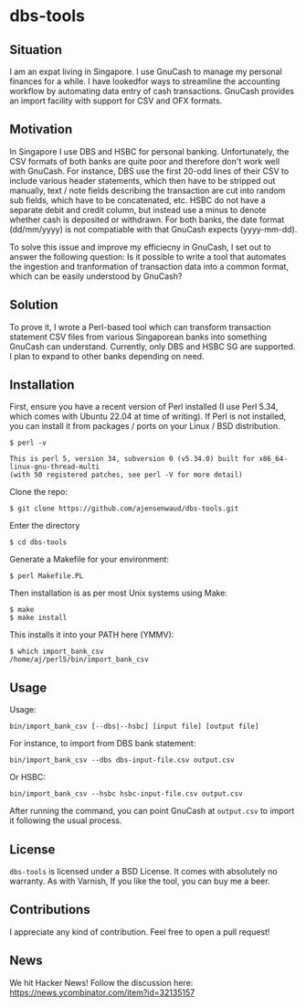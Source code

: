 # dbs-tools

## Situation
I am an expat living in Singapore. I use GnuCash to manage my personal finances for a while. I have lookedfor ways to streamline the accounting workflow by automating data entry of cash transactions. GnuCash provides an import facility with support for CSV and OFX formats.

## Motivation
In Singapore I use DBS and HSBC for personal banking. Unfortunately, the CSV formats of both banks are quite poor and therefore don't work well with GnuCash. For instance, DBS use the first 20-odd lines of their CSV to include various header statements, which then have to be stripped out manually, text / note fields describing the transaction are cut into random sub fields, which have to be concatenated, etc. HSBC do not have a separate debit and credit column, but instead use a minus to denote whether cash is deposited or withdrawn. For both banks, the date format (dd/mm/yyyy) is not compatiable with that GnuCash expects (yyyy-mm-dd).

To solve this issue and improve my efficiecny in GnuCash, I set out to answer the following question: Is it possible to write a tool that automates the ingestion and tranformation of transaction data into a common format, which can be easily understood by GnuCash?

## Solution
To prove it, I wrote a Perl-based tool which can transform transaction statement CSV files from various Singaporean banks into something GnuCash can understand.
Currently, only DBS and HSBC SG are supported. I plan to expand to other banks depending on need.  

## Installation
First, ensure you have a recent version of Perl installed (I use Perl 5.34, which comes with Ubuntu 22.04 at time of writing). If Perl is not installed, you can install it from packages / ports on your Linux / BSD distribution.

```
$ perl -v

This is perl 5, version 34, subversion 0 (v5.34.0) built for x86_64-linux-gnu-thread-multi
(with 50 registered patches, see perl -V for more detail)
```

Clone the repo: 

```
$ git clone https://github.com/ajensenwaud/dbs-tools.git
```

Enter the directory

```
$ cd dbs-tools
```

Generate a Makefile for your environment:

```
$ perl Makefile.PL
```

Then installation is as per most Unix systems using Make:

```
$ make
$ make install
```

This installs it into your PATH here (YMMV): 

```
$ which import_bank_csv
/home/aj/perl5/bin/import_bank_csv
```

## Usage

Usage:
```
bin/import_bank_csv [--dbs|--hsbc] [input file] [output file]
```

For instance, to import from DBS bank statement: 

```
bin/import_bank_csv --dbs dbs-input-file.csv output.csv
```

Or HSBC:

```
bin/import_bank_csv --hsbc hsbc-input-file.csv output.csv
```

After running the command, you can point GnuCash at ``output.csv`` to import it following the usual process.

## License
``dbs-tools`` is licensed under a BSD License. It comes with absolutely no warranty. As with Varnish, If you like the tool, you can buy me a beer.

## Contributions
I appreciate any kind of contribution. Feel free to open a pull request!

## News
We hit Hacker News! Follow the discussion here: https://news.ycombinator.com/item?id=32135157
